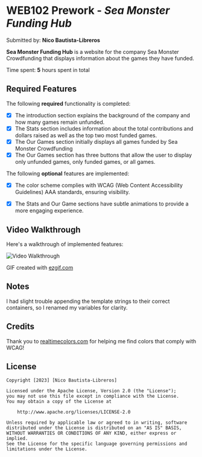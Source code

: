 # WEB102 Prework - *Sea Monster Funding Hub*

Submitted by: **Nico Bautista-Libreros**

**Sea Monster Funding Hub** is a website for the company Sea Monster Crowdfunding that displays information about the games they have funded.

Time spent: **5** hours spent in total

## Required Features

The following **required** functionality is completed:

* [x] The introduction section explains the background of the company and how many games remain unfunded.
* [x] The Stats section includes information about the total contributions and dollars raised as well as the top two most funded games.
* [x] The Our Games section initially displays all games funded by Sea Monster Crowdfunding
* [x] The Our Games section has three buttons that allow the user to display only unfunded games, only funded games, or all games.

The following **optional** features are implemented:

* [x] The color scheme complies with WCAG (Web Content Accessibility Guidelines) AAA standards, ensuring visibility.
* [x] The Stats and Our Game sections have subtle animations to provide a more engaging experience.


## Video Walkthrough

Here's a walkthrough of implemented features:

<img src='https://imgur.com/BNXziOM.gif' title='Video Walkthrough' width='' alt='Video Walkthrough'/>

<!-- Replace this with whatever GIF tool you used! -->
GIF created with [ezgif.com](https://ezgif.com/video-to-gif/)

## Notes

I had slight trouble appending the template strings to their correct containers, so I renamed my variables for clarity.

## Credits

Thank you to [realtimecolors.com](https://www.realtimecolors.com/?colors=e6f1ee-070d0b-a8cfc5-2B4B4F-76a4b4&fonts=Poppins-Poppins) for helping me find colors that comply with WCAG!

## License

    Copyright [2023] [Nico Bautista-Libreros]

    Licensed under the Apache License, Version 2.0 (the "License");
    you may not use this file except in compliance with the License.
    You may obtain a copy of the License at

        http://www.apache.org/licenses/LICENSE-2.0

    Unless required by applicable law or agreed to in writing, software
    distributed under the License is distributed on an "AS IS" BASIS,
    WITHOUT WARRANTIES OR CONDITIONS OF ANY KIND, either express or implied.
    See the License for the specific language governing permissions and
    limitations under the License.
